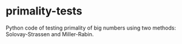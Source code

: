 # primality-tests
Python code of testing primality of big numbers using two methods: Solovay-Strassen and Miller-Rabin.
